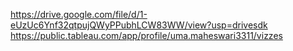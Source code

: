 https://drive.google.com/file/d/1-eUzUc6Ynf32qtpujQWyPPubhLCW83WW/view?usp=drivesdk
https://public.tableau.com/app/profile/uma.maheswari3311/vizzes
